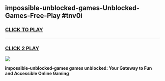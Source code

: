 
## impossible-unblocked-games-Unblocked-Games-Free-Play #tnv0i
<h3>
<a href="https://us.freeplayer.one?title=impossible-unblocked-games&ref=9M">CLICK TO PLAY</a></h3>
<hr>

<h3>
<a href="https://us.freeplayer.one?title=impossible-unblocked-games&ref=9M">CLICK 2 PLAY</a>
  
</h3>

<a href="https://us.freeplayer.one?title=impossible-unblocked-games&ref=9M"><img src="https://clearcache.store/games.png"></a>


**impossible-unblocked-games games unblocked: Your Gateway to Fun and Accessible Online Gaming**
